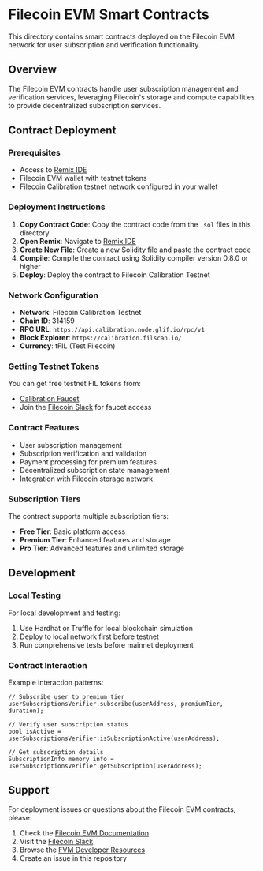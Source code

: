 # Filecoin EVM Smart Contracts

This directory contains smart contracts deployed on the Filecoin EVM network for user subscription and verification functionality.

## Overview

The Filecoin EVM contracts handle user subscription management and verification services, leveraging Filecoin's storage and compute capabilities to provide decentralized subscription services.

## Contract Deployment

### Prerequisites

- Access to [Remix IDE](https://remix.ethereum.org/)
- Filecoin EVM wallet with testnet tokens
- Filecoin Calibration testnet network configured in your wallet

### Deployment Instructions

1. **Copy Contract Code**: Copy the contract code from the `.sol` files in this directory
2. **Open Remix**: Navigate to [Remix IDE](https://remix.ethereum.org/)
3. **Create New File**: Create a new Solidity file and paste the contract code
4. **Compile**: Compile the contract using Solidity compiler version 0.8.0 or higher
5. **Deploy**: Deploy the contract to Filecoin Calibration Testnet

### Network Configuration

- **Network**: Filecoin Calibration Testnet
- **Chain ID**: 314159
- **RPC URL**: `https://api.calibration.node.glif.io/rpc/v1`
- **Block Explorer**: `https://calibration.filscan.io/`
- **Currency**: tFIL (Test Filecoin)

### Getting Testnet Tokens

You can get free testnet FIL tokens from:
- [Calibration Faucet](https://faucet.calibration.fildev.network/)
- Join the [Filecoin Slack](https://filecoin.io/slack) for faucet access

### Contract Features

- User subscription management
- Subscription verification and validation
- Payment processing for premium features
- Decentralized subscription state management
- Integration with Filecoin storage network

### Subscription Tiers

The contract supports multiple subscription tiers:
- **Free Tier**: Basic platform access
- **Premium Tier**: Enhanced features and storage
- **Pro Tier**: Advanced features and unlimited storage

## Development

### Local Testing

For local development and testing:

1. Use Hardhat or Truffle for local blockchain simulation
2. Deploy to local network first before testnet
3. Run comprehensive tests before mainnet deployment

### Contract Interaction

Example interaction patterns:
```solidity
// Subscribe user to premium tier
userSubscriptionsVerifier.subscribe(userAddress, premiumTier, duration);

// Verify user subscription status
bool isActive = userSubscriptionsVerifier.isSubscriptionActive(userAddress);

// Get subscription details
SubscriptionInfo memory info = userSubscriptionsVerifier.getSubscription(userAddress);
```

## Support

For deployment issues or questions about the Filecoin EVM contracts, please:
1. Check the [Filecoin EVM Documentation](https://docs.filecoin.io/smart-contracts/filecoin-evm/)
2. Visit the [Filecoin Slack](https://filecoin.io/slack)
3. Browse the [FVM Developer Resources](https://fvm.filecoin.io/)
4. Create an issue in this repository